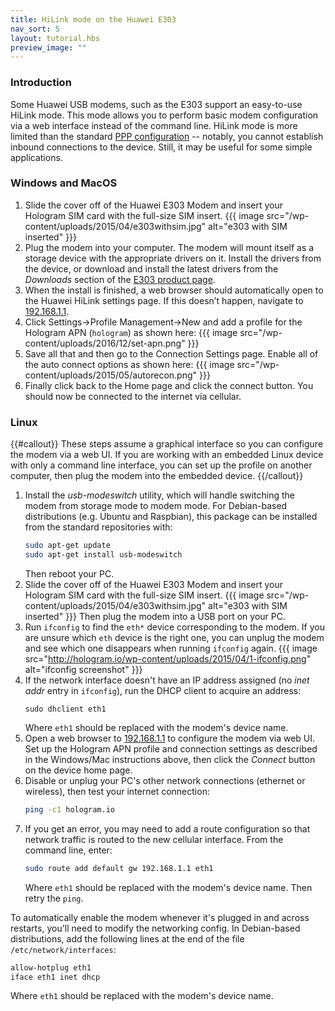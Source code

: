 ```yaml
---
title: HiLink mode on the Huawei E303
nav_sort: 5
layout: tutorial.hbs
preview_image: ""
---
```


### Introduction

Some Huawei USB modems, such as the E303 support an easy-to-use HiLink mode. 
This mode allows you to perform basic modem configuration via a web interface
instead of the command line.
HiLink mode is more limited than the standard
[PPP configuration](/docs/guide/connect/usb-modem/) -- notably, you cannot
establish inbound connections to the device. Still, it may be useful for some
simple applications.

### Windows and MacOS

1. Slide the cover off of the Huawei E303 Modem and insert your Hologram SIM card 
   with the full-size SIM insert.
   {{{ image src="/wp-content/uploads/2015/04/e303withsim.jpg" 
      alt="e303 with SIM inserted" }}}
2. Plug the modem into your computer. The modem will mount itself as a storage 
   device with the appropriate drivers on it. Install the drivers from 
   the device, or download and install the latest drivers from the *Downloads*
   section of the [E303 product
   page](http://m.huawei.com/enmobile/consumer/mobile-broadband/dongles/detail/e303-en.htm).
3. When the install is finished, a web browser should automatically open to
   the Huawei HiLink settings page. If this doesn’t happen, navigate to 
   [192.168.1.1](http://192.168.1.1).
4. Click Settings->Profile Management->New and add a profile for the Hologram
   APN (`hologram`) as shown here:
   {{{ image src="/wp-content/uploads/2016/12/set-apn.png" }}}
5. Save all that and then go to the Connection Settings page. Enable all of the 
   auto connect options as shown here:
   {{{ image src="/wp-content/uploads/2015/05/autorecon.png" }}}
6. Finally click back to the Home page and click the connect button. You 
   should now be connected to the internet via cellular.

### Linux

{{#callout}}
These steps assume a graphical interface so you can configure the modem via
a web UI. If you are working with an embedded Linux device with only a command
line interface, you can set up the profile on another computer, then plug the modem into
the embedded device.
{{/callout}}

1. Install the *usb-modeswitch* utility, which will handle switching the modem
   from storage mode to modem mode. For Debian-based distributions (e.g. Ubuntu
   and Raspbian), this package
   can be installed from the standard repositories with:
   ```bash
   sudo apt-get update
   sudo apt-get install usb-modeswitch
   ```
   Then reboot your PC.
2. Slide the cover off of the Huawei E303 Modem and insert your Hologram SIM card
   with the full-size SIM insert.
   {{{ image src="/wp-content/uploads/2015/04/e303withsim.jpg" 
       alt="e303 with SIM inserted" }}}
   Then plug the modem into a USB port on your PC.
3. Run `ifconfig` to find the `eth*` device corresponding to the modem. If you
   are unsure which `eth` device is the right one, you can unplug the modem and
   see which one disappears when running `ifconfig` again.
   {{{ image src="http://hologram.io/wp-content/uploads/2015/04/1-ifconfig.png"
       alt="ifconfig screenshot" }}}
4. If the network interface doesn't have an IP address assigned (no *inet addr* entry in
   `ifconfig`), run the DHCP client to acquire an address:
   ```
   sudo dhclient eth1
   ```
   Where `eth1` should be replaced with the modem's device name.
5. Open a web browser to [192.168.1.1](http://192.168.1.1) to configure the modem via web
   UI. Set up the Hologram APN profile and connection settings as described in
   the Windows/Mac instructions above, then click the *Connect* button on the
   device home page.
6. Disable or unplug your PC's other network connections (ethernet or wireless),
   then test your internet connection:
   ```bash
   ping -c1 hologram.io
   ```
7. If you get an error, you may need to add a route configuration so that
   network traffic is routed to the new cellular interface. From the command
   line, enter:
   ```bash
   sudo route add default gw 192.168.1.1 eth1
   ```
   Where `eth1` should be replaced with the modem's device name.
   Then retry the `ping`.

To automatically enable the modem whenever it's plugged in and across restarts,
you'll need to modify the networking config. In Debian-based distributions,
add the following lines at the end of the file
`/etc/network/interfaces`:

```bash
allow-hotplug eth1
iface eth1 inet dhcp
```
Where `eth1` should be replaced with the modem's device name.


